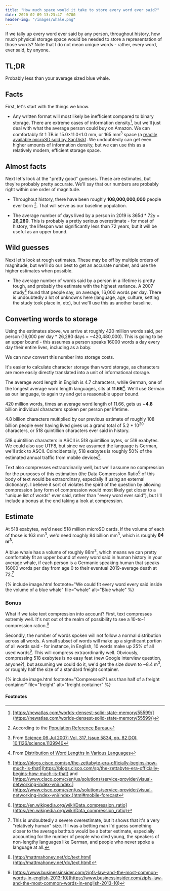 ```yaml
---
title: "How much space would it take to store every word ever said?"
date: 2020-02-09 13:23:47 -0700
header-img: "/images/whale.png"
---
```


If we tally up every word ever said by any person, throughout history, how much physical storage space would be needed to store a representation of those words? Note that I do not mean unique words - rather, every word, ever said, by anyone. 

## TL;DR

Probably less than your average sized blue whale.

## Facts

First, let's start with the things we know.

* Any written format will most likely be inefficient compared to binary storage. There are extreme cases of information density[^8], but we'll just deal with what the average person could buy on Amazon. We can comfortably fit 1 TB in 15.0×11.0×1.0 mm, or 165 mm<sup>3</sup> space (a [readily available microSD sold by SanDisk](https://www.amazon.com/SanDisk-Extreme-microSD-UHS-I-Adapter/dp/B07PBY4VD5)). We undoubtedly can get even higher amounts of information density, but we can use this as a relatively modern, efficient storage space.

## Almost facts

Next let's look at the "pretty good" guesses. These are estimates, but they're probably pretty accurate. We'll say that our numbers are probably right within one order of magnitude.

* Throughout history, there have been roughly **108,000,000,000** people ever born [^1]. That will serve as our baseline population.

* The average number of days lived by a person in 2019 is 365d * 72y = **26,280**. This is probably a pretty serious overestimate - for most of history, the lifespan was significantly less than 72 years, but it will be useful as an upper bound.

## Wild guesses

Next let's look at rough estimates. These may be off by multiple orders of magnitude, but we'll do our best to get an accurate number, and use the higher estimates when possible.

* The average number of words said by a person in a lifetime is pretty tough, and probably the estimate with the highest variance. A 2007 study[^2] found that people say, on average, 16,000 words per day. There is undoubtedly a lot of unknowns here (language, age, culture, setting the study took place in, etc), but we'll use this as another baseline.

## Converting words to storage 

Using the estimates above, we arrive at roughly 420 million words said, per person (16,000 per day \* 26,280 days = \~420,480,000). This is going to be an upper bound - this assumes a person speaks 16000 words a day every day their entire lives, including as a baby. 

We can now convert this number into storage costs.

It's easier to calculate character storage than word storage, as characters are more easily directly translated into a unit of informational storage.

The average word length in English is 4.7 characters, while German, one of the longest average word length languages, sits at **11.66**[^3]. We'll use German as our language, to again try and get a reasonable upper bound.

420 million words, times an average word length of 11.66, gets us \~**4.8** billion individual characters spoken per person per lifetime.

4.8 billion characters multiplied by our previous estimate of roughly 108 billion people ever having lived gives us a grand total of 5.2 * 10<sup>20</sup> characters, or 518 quintillion characters ever said in history.

518 quintillion characters in ASCII is 518 quintillion bytes, or 518 exabytes. We could also use UTF8, but since we assumed the language is German, we'll stick to ASCII. Coincidentally, 518 exabytes is roughly 50% of the estimated annual traffic from mobile devices[^9].

Text also compresses extraordinarily well, but we'll assume no compression for the purposes of this estimation (the Data Compression Ratio[^5] of this body of text would be extraordinary, especially if using an external dictionary). I believe it sort of violates the spirit of the question by allowing compression (any form of compression would most likely get closer to a "unique list of words" ever said, rather than "every word ever said"), but I'll include a bonus at the end taking a look at compression.

## Estimate

At 518 exabytes, we'd need 518 million microSD cards. If the volume of each of those is 163 mm<sup>3</sup>, we'd need roughly 84 billion mm<sup>3</sup>, which is roughly **84 m<sup>3</sup>**.

A blue whale has a volume of roughly 86m<sup>3</sup>, which means we can pretty comfortably fit an upper bound of every word said in human history in your average whale, if each person is a Germanic speaking human that speaks 16000 words per day from age 0 to their eventual 2019-average death at 72.[^4]

{% include image.html footnote="We could fit every word every said inside the volume of a blue whale" file="whale" alt="Blue whale" %}

### Bonus

What if we take text compression into account? First, text compresses extremly well. It's not out of the realm of possibility to see a 10-to-1 compression ration.[^7]

Secondly, the number of words spoken will not follow a normal distribution across all words. A small subset of words will make up a significant portion of all words said - for instance, in English, 10 words make up 25% of all used words[^6]. This will compress extraordinarily well. Obviously, compressing 518  exabytes is no easy feat (new Google interview question, anyone?), but assuming we could do it, we'd get the size down to \~8.4 m<sup>3</sup>, or roughly half the size of a standard freight container. 

{% include image.html footnote="Compressed? Less than half of a freight container" file="freight" alt="freight container" %}


#### Footnotes

[^1]: According to the [Population Reference Bureau](https://www.prb.org/howmanypeoplehaveeverlivedonearth/)

[^2]: From [Science  06 Jul 2007: Vol. 317, Issue 5834, pp. 82 DOI: 10.1126/science.1139940](https://science.sciencemag.org/content/317/5834/82.full)

[^3]: From [Distribution of Word Lengths in Various Languages](http://www.ravi.io/language-word-lengths)

[^4]: This is undoubtedly a severe overestimate, but it shows that it's a very "relatively human" size. If I was a betting man I'd guess something closer to the average bathtub would be a better estimate, especially accounting for the number of people who died young, the speakers of non-lengthy languages like German, and people who never spoke a language at all.

[^5]: [https://en.wikipedia.org/wiki/Data_compression_ratio](https://en.wikipedia.org/wiki/Data_compression_ratio)

[^6]: [https://www.businessinsider.com/zipfs-law-and-the-most-common-words-in-english-2013-10](https://www.businessinsider.com/zipfs-law-and-the-most-common-words-in-english-2013-10)

[^7]: [http://mattmahoney.net/dc/text.html](http://mattmahoney.net/dc/text.html)

[^8]: [https://newatlas.com/worlds-densest-solid-state-memory/55599/](https://newatlas.com/worlds-densest-solid-state-memory/55599/)

[^9]: [https://blogs.cisco.com/sp/the-zettabyte-era-officially-begins-how-much-is-that](https://blogs.cisco.com/sp/the-zettabyte-era-officially-begins-how-much-is-that) and [https://www.cisco.com/c/en/us/solutions/service-provider/visual-networking-index-vni/index.](https://www.cisco.com/c/en/us/solutions/service-provider/visual-networking-index-vni/index.)html#mobile-forecast